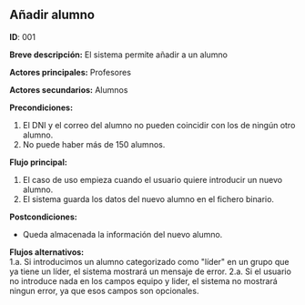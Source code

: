 ## Añadir alumno
**ID**: 001

**Breve descripción:** El sistema permite añadir a un alumno

**Actores principales:** Profesores

**Actores secundarios:** Alumnos

**Precondiciones:**
1. El DNI y el correo del alumno no pueden coincidir con los de ningún otro alumno.
2. No puede haber más de 150 alumnos.

**Flujo principal:**
1. El caso de uso empieza cuando el usuario quiere introducir un nuevo alumno.
2. El sistema guarda los datos del nuevo alumno en el fichero binario.

**Postcondiciones:**
* Queda almacenada la información del nuevo alumno.

**Flujos alternativos:**  
1.a. Si introducimos un alumno categorizado como "líder" en un grupo que ya tiene un líder, el sistema mostrará un mensaje de error.
2.a. Si el usuario no introduce nada en los campos equipo y lider, el sistema no mostrará ningun error, ya que esos campos son opcionales.
